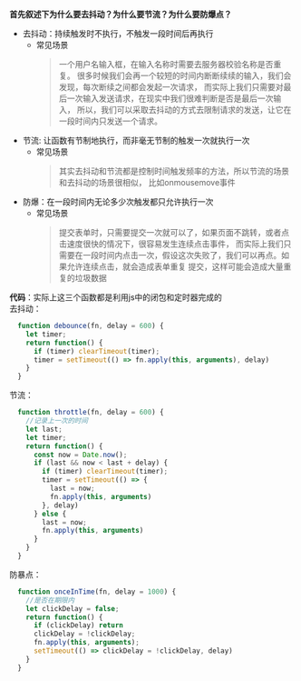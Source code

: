 **首先叙述下为什么要去抖动？为什么要节流？为什么要防爆点？**

* 去抖动：持续触发时不执行，不触发一段时间后再执行
    - 常见场景    
      > 一个用户名输入框，在输入名称时需要去服务器校验名称是否重复。
      > 很多时候我们会再一个较短的时间内断断续续的输入，我们会发现，每次断续之间都会发起一次请求，
      > 而实际上我们只需要对最后一次输入发送请求，在现实中我们很难判断是否是最后一次输入，
      > 所以，我们可以采取去抖动的方式去限制请求的发送，让它在一段时间内只发送一个请求。
* 节流: 让函数有节制地执行，而非毫无节制的触发一次就执行一次
    - 常见场景
      > 其实去抖动和节流都是控制时间触发频率的方法，所以节流的场景和去抖动的场景很相似，
      > 比如onmousemove事件
* 防爆：在一段时间内无论多少次触发都只允许执行一次
    - 常见场景
      > 提交表单时，只需要提交一次就可以了，如果页面不跳转，或者点击速度很快的情况下，很容易发生连续点击事件，
      > 而实际上我们只需要在一段时间内点击一次，假设这次失败了，我们可以再点。如果允许连续点击，就会造成表单重复
      > 提交，这样可能会造成大量重复的垃圾数据
      
      
**代码**：实际上这三个函数都是利用js中的闭包和定时器完成的   
去抖动：
```javascript
  function debounce(fn, delay = 600) {
    let timer;
    return function() {
      if (timer) clearTimeout(timer);
      timer = setTimeout(() => fn.apply(this, arguments), delay)
    }
  }
```

节流：
```javascript
  function throttle(fn, delay = 600) {
    //记录上一次的时间
    let last;
    let timer;
    return function() {
      const now = Date.now();
      if (last && now < last + delay) {
        if (timer) clearTimeout(timer);
        timer = setTimeout(() => {
          last = now;
          fn.apply(this, arguments)
        }, delay)
      } else {
        last = now;
        fn.apply(this, arguments)
      }
    }
  }
```

防暴点：
```javascript
  function onceInTime(fn, delay = 1000) {
    //是否在期限内
    let clickDelay = false;
    return function() {
      if (clickDelay) return
      clickDelay = !clickDelay;
      fn.apply(this, arguments);
      setTimeout(() => clickDelay = !clickDelay, delay)
    }
  }
```
